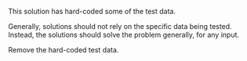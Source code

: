 This solution has hard-coded some of the test data.

Generally, solutions should not rely on the specific data being tested.
Instead, the solutions should solve the problem generally, for any input.

Remove the hard-coded test data.
